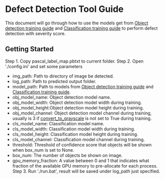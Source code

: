 # Defect Detection Tool Guide
This document will go through how to use the models get from [Object detection training guide](https://github.com/silicon-optronics-inc/Tensorflow2-Self-Training-Defect-Detection-With-Severity-Score/blob/master/object_detection/README.md) and [Classification training guide](https://github.com/silicon-optronics-inc/Tensorflow2-Self-Training-Defect-Detection-With-Severity-Score/blob/master/classification/README.md) to perform defect detection with severity score.

## Getting Started
Step 1. Copy pascal_label_map.pbtxt to current folder.
Step 2. Open './config.ini' and set some parameters 
* img_path: Path to directory of image be detected.
* log_path: Path to predicted output folder.
* model_path: Path to models from [Object detection training guide](https://github.com/silicon-optronics-inc/Tensorflow2-Self-Training-Defect-Detection-With-Severity-Score/blob/master/object_detection/README.md) and [Classification training guide](https://github.com/silicon-optronics-inc/Tensorflow2-Self-Training-Defect-Detection-With-Severity-Score/blob/master/classification/README.md).
* obj_model_name: Object detection model name.
* obj_model_width: Object detection model width during training.
* obj_model_height:Object detection model height during training.
* obj_model_channel: Object detection model channel during training, usually is 3 if [convert_to_grayscale](https://github.com/tensorflow/models/blob/master/research/object_detection/protos/image_resizer.proto) is not set to True during training.
* cls_model_name: Classification model name.
* cls_model_width: Classification model width during training.
* cls_model_height: Classification model height during training.
* cls_model_channel: Classification model channel during training.
* threshold: Threshold of confidence score that objects will be shown when box_num is set to None.
* box_num: The number of objects be shown on image.
* gpu_memory_fraction: A value between 0 and 1 that indicates what fraction of the available GPU memory to pre-allocate for each process.
Step 3. Run './run.bat', result will be saved under log_path just specified.
